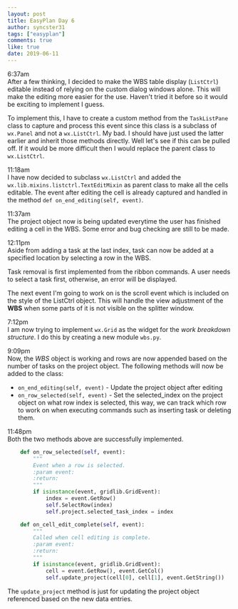 ```yaml
---
layout: post
title: EasyPlan Day 6
author: syncster31
tags: ["easyplan"]
comments: true
like: true
date: 2019-06-11
---
```

6:37am  
After a few thinking, I decided to make the WBS table display (```ListCtrl```) editable instead of relying on the custom dialog windows alone. This will make the editing more easier for the use. Haven't tried it before so it would be exciting to implement I guess.

To implement this, I have to create a custom method from the ```TaskListPane``` class to capture and process this event since this class is a subclass of ```wx.Panel``` and not a ```wx.ListCtrl```. My bad. I should have just used the latter earlier and inherit those methods directly. Well let's see if this can be pulled off. If it would be more difficult then I would replace the parent class to ```wx.ListCtrl```.

11:18am  
I have now decided to subclass ```wx.ListCtrl``` and added the ```wx.lib.mixins.listctrl.TextEditMixin``` as parent class to make all the cells editable. The event after editing the cell is already captured and handled in the method ```def on_end_editing(self, event)```.

11:37am  
The project object now is being updated everytime the user has finished editing a cell in the WBS. Some error and bug checking are still to be made.

12:11pm  
Aside from adding a task at the last index, task can now be added at a specified location by selecting a row in the WBS.

Task removal is first implemented from the ribbon commands. A user needs to select a task first, otherwise, an error will be displayed.

The next event I'm going to work on is the scroll event which is included on the style of the ListCtrl object. This will handle the view adjustment of the **WBS** when some parts of it is not visible on the splitter window.

7:12pm  
I am now trying to implement ```wx.Grid``` as the widget for the _work breakdown structure_. I do this by creating a new module ```wbs.py```. 

9:09pm  
Now, the _WBS_ object is working and rows are now appended based on the number of tasks on the project object. The following methods will now be added to the class:

- ```on_end_editing(self, event)``` - Update the project object after editing
- ```on_row_selected(self, event)``` - Set the selected_index on the project object on what row index is selected, this way, we can track which row to work on when executing commands such as inserting task or deleting them.

11:48pm  
Both the two methods above are successfully implemented.

```python
    def on_row_selected(self, event):
        """
        Event when a row is selected.
        :param event:
        :return:
        """
        if isinstance(event, gridlib.GridEvent):
            index = event.GetRow()
            self.SelectRow(index)
            self.project.selected_task_index = index

    def on_cell_edit_complete(self, event):
        """
        Called when cell editing is complete.
        :param event:
        :return:
        """
        if isinstance(event, gridlib.GridEvent):
            cell = event.GetRow(), event.GetCol()
            self.update_project(cell[0], cell[1], event.GetString())
```

The ```update_project``` method is just for updating the project object referenced based on the new data entries.
